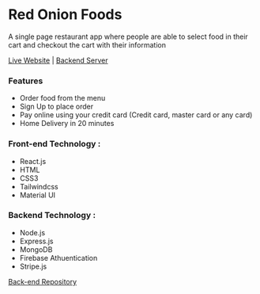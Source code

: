 # Red Onion Foods
A single page restaurant app where people are able to select food in their cart and checkout the cart with their information

[Live Website](https://web-red-onion.firebaseapp.com/) | [Backend Server](https://ror-backend-msaj.onrender.com/)

### Features
* Order food from the menu
* Sign Up to place order
* Pay online using your credit card (Credit card, master card or any card)
* Home Delivery in 20 minutes

### Front-end Technology : 
* React.js
* HTML
* CSS3
* Tailwindcss
* Material UI

### Backend Technology :
* Node.js
* Express.js
* MongoDB
* Firebase Athuentication 
* Stripe.js

[Back-end Repository](https://github.com/HarunPHero/Red-onion-restaurant-server-site)

